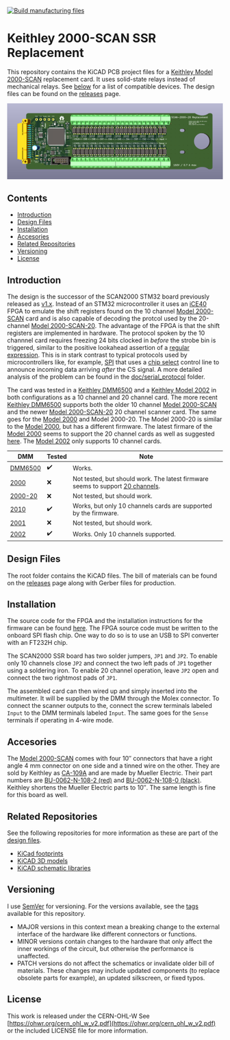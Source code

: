 [![Build manufacturing files](https://github.com/PatrickBaus/SCAN2000/actions/workflows/ci.yml/badge.svg)](https://github.com/PatrickBaus/SCAN2000/actions/workflows/ci.yml)
# Keithley 2000-SCAN SSR Replacement

This repository contains the KiCAD PCB project files for a [Keithley Model 2000-SCAN](https://download.tek.com/manual/2000SCAN-901-01_F-Jan-2014.pdf) replacement card. It uses solid-state relays instead of mechanical relays. See [below](#introduction) for a list of compatible devices. The design files can be found on the [releases](../../releases) page.

![SCAN2000 board](images/pcb.png)

## Contents
- [Introduction](#introduction)
- [Design Files](#design-files)
- [Installation](#installation)
- [Accesories](#accesories)
- [Related Repositories](#related-repositories)
- [Versioning](#versioning)
- [License](#license)

## Introduction
The design is the successor of the SCAN2000 STM32 board previously released as [v1.x](https://github.com/PatrickBaus/SCAN2000/tree/v1). Instead of an STM32 microcontroller it uses an [iCE40](https://www.latticesemi.com/iCE40) FPGA to emulate the shift registers found on the 10 channel [Model 2000-SCAN](https://download.tek.com/manual/2000SCAN-901-01_F-Jan-2014.pdf) card and is also capable of decoding the protcol used by the 20-channel [Model 2000-SCAN-20](https://download.tek.com/manual/2000-20-901-01C_Jul2003_Instruction.pdf). The advantage of the FPGA is that the shift registers are implemented in hardware. The protocol spoken by the 10 channnel card requires freezing 24 bits clocked in _before_ the strobe bin is triggered, similar to the positive lookahead assertion of a [regular expression](https://en.wikipedia.org/wiki/Regular_expression). This is in stark contrast to typical protocols used by microcontrollers like, for example, [SPI](https://en.wikipedia.org/wiki/Serial_Peripheral_Interface) that uses a [chip select](https://en.wikipedia.org/wiki/Chip_select) control line to announce incoming data arriving _after_ the CS signal. A more detailed analysis of the problem can be found in the [doc/serial_protocol](doc/serial_protocol) folder.

The card was tested in a [Keithley DMM6500](https://www.tek.com/en/products/keithley/digital-multimeter/dmm6500) and a [Keithley Model 2002](https://www.tek.com/en/products/keithley/digital-multimeter/2002-series) in both configurations as a 10 channel and 20 channel card. The more recent [Keithley DMM6500](https://www.tek.com/en/products/keithley/digital-multimeter/dmm6500) supports both the older 10 channel [Model 2000-SCAN](https://download.tek.com/manual/2000SCAN-901-01_F-Jan-2014.pdf) and the newer [Model 2000-SCAN-20](https://download.tek.com/manual/2000-20-901-01C_Jul2003_Instruction.pdf) 20 channel scanner card. The same goes for the [Model 2000](https://www.tek.com/en/products/keithley/digital-multimeter/keithley-2000-series-6-digit-multimeter-scanning) and Model 2000-20. The Model 2000-20 is similar to the [Model 2000](https://www.tek.com/en/products/keithley/digital-multimeter/keithley-2000-series-6-digit-multimeter-scanning), but has a different firmware. The latest firmare of the [Model 2000](https://www.tek.com/en/products/keithley/digital-multimeter/keithley-2000-series-6-digit-multimeter-scanning) seems to support the 20 channel cards as well as suggested [here](https://www.eevblog.com/forum/circuit-studio/example-project-20-channel-solid-state-scan-card-for-k2000-dmm/msg3101128/#msg3101128). The [Model 2002](https://www.tek.com/en/products/keithley/digital-multimeter/2002-series) only supports 10 channel cards.

|DMM|Tested|Note|
|--|--|--|
|[DMM6500](https://www.tek.com/en/products/keithley/digital-multimeter/dmm6500)|:heavy_check_mark:|Works.|
|[2000](https://www.tek.com/en/products/keithley/digital-multimeter/keithley-2000-series-6-digit-multimeter-scanning)|:x:|Not tested, but should work. The latest firmware seems to support [20 channels](https://www.eevblog.com/forum/circuit-studio/example-project-20-channel-solid-state-scan-card-for-k2000-dmm/msg3101128/#msg3101128).|
|[2000-20](https://www.tek.com/en/products/keithley/digital-multimeter/keithley-2000-series-6-digit-multimeter-scanning)|:x:|Not tested, but should work.|
|[2010](https://www.tek.com/en/products/keithley/digital-multimeter/2010-series)|:heavy_check_mark:|Works, but only 10 channels cards are supported by the firmware.|
|[2001](https://www.tek.com/en/products/keithley/digital-multimeter/2001-series)|:x:|Not tested, but should work.|
|[2002](https://www.tek.com/en/products/keithley/digital-multimeter/2002-series)|:heavy_check_mark:|Works. Only 10 channels supported.|

## Design Files
The root folder contains the KiCAD files. The bill of materials can be found on the [releases](../../releases) page along with Gerber files for production.

## Installation
The source code for the FPGA and the installation instructions for the firmware can be found [here](https://github.com/PatrickBaus/SCAN2000_iCE40_Firmware). The FPGA source code must be written to the onboard SPI flash chip. One way to do so is to use an USB to SPI converter with an FT232H chip.

The SCAN2000 SSR board has two solder jumpers, ```JP1``` and ```JP2```. To enable only 10 channels close ```JP2``` and connect the two left pads of ```JP1``` together using a soldering iron. To enable 20 channel operation, leave ```JP2``` open and connect the two rightmost pads of ```JP1```.

The assembled card can then wired up and simply inserted into the multimeter. It will be supplied by the DMM through the Molex connector. To connect the scanner outputs to the, connect the screw terminals labeled ```Input``` to the DMM terminals labeled ```Input```. The same goes for the ```Sense``` terminals if operating in 4-wire mode.

## Accesories
The [Model 2000-SCAN](https://download.tek.com/manual/2000SCAN-901-01_F-Jan-2014.pdf) comes with four 10″ connectors that have a right angle 4 mm connector on one side and a tinned wire on the other. They are sold by Keithley as [CA-109A](https://download.tek.com/document/1KW-50660-1_Keithley_Test_Leads_Probes_Selector_Guide_100622.pdf) and are made by Mueller Electric. Their part numbers are [BU-0062-N-108-2 (red)](https://www.muellerelectric.com/products/bu-0062-n-108-2) and [BU-0062-N-108-0 (black)](https://www.muellerelectric.com/products/bu-0062-n-108-0). Keithley shortens the Mueller Electric parts to 10″. The same length is fine for this board as well.

## Related Repositories
See the following repositories for more information as these are part of the [design files](#design-files).

- [KiCad footprints](https://github.com/PatrickBaus/footprints.pretty)
- [KiCAD 3D models](https://github.com/PatrickBaus/footprints.3dshapes)
- [KiCAD schematic libraries](https://github.com/PatrickBaus/KiCad-libraries)

## Versioning
I use [SemVer](http://semver.org/) for versioning. For the versions available, see the [tags](../../tags) available for this repository.

- MAJOR versions in this context mean a breaking change to the external interface of the hardware like different connectors or functions.
- MINOR versions contain changes to the hardware that only affect the inner workings of the circuit, but otherwise the performance is unaffected.
- PATCH versions do not affect the schematics or invalidate older bill of materials. These changes may include updated components (to replace obsolete parts for example), an updated silkscreen, or fixed typos.

## License
This work is released under the CERN-OHL-W
See [https://ohwr.org/cern_ohl_w_v2.pdf](https://ohwr.org/cern_ohl_w_v2.pdf) or the included LICENSE file for more information.
